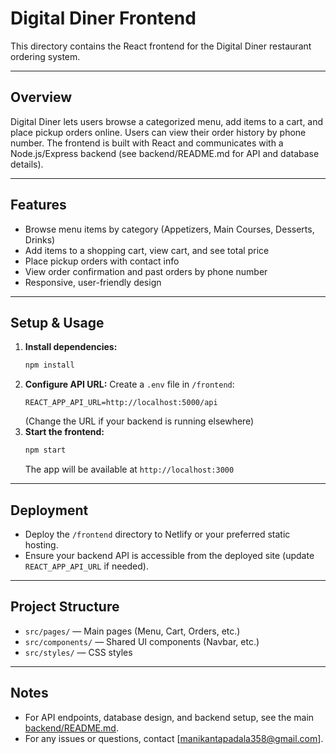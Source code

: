 # Digital Diner Frontend

This directory contains the React frontend for the Digital Diner restaurant ordering system.

---

## Overview
Digital Diner lets users browse a categorized menu, add items to a cart, and place pickup orders online. Users can view their order history by phone number. The frontend is built with React and communicates with a Node.js/Express backend (see backend/README.md for API and database details).

---

## Features
- Browse menu items by category (Appetizers, Main Courses, Desserts, Drinks)
- Add items to a shopping cart, view cart, and see total price
- Place pickup orders with contact info
- View order confirmation and past orders by phone number
- Responsive, user-friendly design

---

## Setup & Usage
1. **Install dependencies:**
   ```bash
   npm install
   ```
2. **Configure API URL:**
   Create a `.env` file in `/frontend`:
   ```
   REACT_APP_API_URL=http://localhost:5000/api
   ```
   (Change the URL if your backend is running elsewhere)
3. **Start the frontend:**
   ```bash
   npm start
   ```
   The app will be available at `http://localhost:3000`

---

## Deployment
- Deploy the `/frontend` directory to Netlify or your preferred static hosting.
- Ensure your backend API is accessible from the deployed site (update `REACT_APP_API_URL` if needed).

---

## Project Structure
- `src/pages/` — Main pages (Menu, Cart, Orders, etc.)
- `src/components/` — Shared UI components (Navbar, etc.)
- `src/styles/` — CSS styles

---

## Notes
- For API endpoints, database design, and backend setup, see the main [backend/README.md](../backend/README.md).
- For any issues or questions, contact [manikantapadala358@gmail.com].

